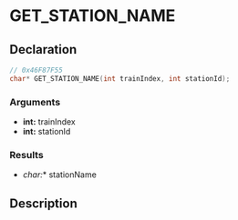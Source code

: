 # GET_STATION_NAME

## Declaration
```cpp
// 0x46F87F55
char* GET_STATION_NAME(int trainIndex, int stationId);
```

### Arguments
- **int:** trainIndex
- **int:** stationId

### Results
- **char*:** stationName

## Description
